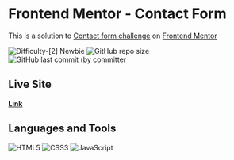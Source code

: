 # Frontend Mentor - Contact Form
This is a solution 
to [Contact form challenge](https://www.frontendmentor.io/challenges/advice-generator-app-QdUG-13db)
on [Frontend Mentor](https://www.frontendmentor.io)

![Difficulty-[2] Newbie](<https://img.shields.io/badge/Difficulty-[2] Junior-3CB371?style=for-the-badge>)
![GitHub repo size](<https://img.shields.io/github/repo-size/I-antiva-I/ContactForm?label=Repo size&style=for-the-badge>)
![GitHub last commit (by committer](<https://img.shields.io/github/last-commit/I-antiva-I/ContactForm?label=Last commit&style=for-the-badge>)

## Live Site
[**Link**](https://i-antiva-i.github.io/ContactForm)

## Languages and Tools
![HTML5](https://img.shields.io/badge/HTML5-E34F26?style=for-the-badge&logo=html5&logoColor=white)
![CSS3](https://img.shields.io/badge/CSS3-1572B6?style=for-the-badge&logo=css3&logoColor=white)
![JavaScript](https://img.shields.io/badge/JavaScript-424242?style=for-the-badge&logo=javascript&logoColor=F7DF1E)

